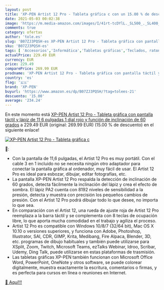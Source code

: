 ```yaml
---
layout: post
title: 'XP-PEN Artist 12 Pro - Tableta gráfica c con un 15.00 % de descuento'
date: 2021-05-03 00:02:38
image: 'https://m.media-amazon.com/images/I/41rt-tcDYlL._SL500_._SL400_.jpg'
comments: true
category: ofertas
author: 'tole.es'
slug: 'B07ZJ3PQSH-es XP-PEN Artist 12 Pro - Tableta gráfica con pantalla táctil...'
sku: 'B07ZJ3PQSH-es'
tags: [ 'Accesorios','Informática','Tabletas gráficas','Teclados, ratones y periféricos de entrada','lápiz','xp-pen', ]
actualPrice: 229.49 EUR
currency: EUR
price: 229.49
comparePrice: 269.99 EUR
prodname: 'XP-PEN Artist 12 Pro - Tableta gráfica con pantalla táctil y lápiz  de 11 6 pulgadas  1 dial rojo y función de inclinación de 60 grados'
country: 'es'
flag: '🇪🇸'
brand: 'XP-PEN'
buyurl: 'https://www.amazon.es/dp/B07ZJ3PQSH/?tag=tolees-21'
descuento: '15.00'
average: '234.24'
---
```


En este momento está [XP-PEN Artist 12 Pro - Tableta gráfica con pantalla táctil y lápiz  de 11 6 pulgadas  1 dial rojo y función de inclinación de 60 grados](https://www.amazon.es/dp/B07ZJ3PQSH/?tag=tolees-21) a 229.49 EUR (original: 269.99 EUR) (15.00 %  de descuento) en el siguiente enlace!

[![XP-PEN Artist 12 Pro - Tableta gráfica c](https://m.media-amazon.com/images/I/41rt-tcDYlL._SL500_._SL400_.jpg)](https://www.amazon.es/dp/B07ZJ3PQSH/?tag=tolees-21)

🔎:

- Con la pantalla de 11,6 pulgadas, el Artist 12 Pro es muy portátil. Con el cable 3 en 1 incluido no se necesita ningún otro adaptador para conectar la pantalla gráfica al ordenador, muy fácil de usar. El Artist 12 Pro es ideal para esbozar, dibujar, editar fotografías, etc.
- La pantalla XP-PEN Artist 12 Pro respalda la detección de inclinación de 60 grados, detecta fácilmente la inclinación del lápiz y crea el efecto de sombra. El lápiz PA2 cuenta con 8192 niveles de sensibilidad a la presión, detecta y muestra con precisión los pequeños cambios de presión. Con el Artist 12 Pro podrá dibujar todo lo que desee, no importa lo que sea.
- En comparación con el Artist 12, una rueda de ajuste roja de Artist 12 Pro reemplaza a la barra táctil y se complementa con 8 teclas de ocupación libre, lo que aporta mucha comodidad en el trabajo y agiliza el proceso.
- Artist 12 Pro es compatible con Windows 10/8/7 (32/64 bit), Mac OS X 10.10 o versiones superiores, y funciona con Adobe, Photoshop, Illustrator, SAI, CDR, GIMP, Krita, Medibang, Fire Alpaca, Blender, 3D, etc. programas de dibujo habituales y también puede utilizarse para XSplit, Zoom, Twitch, Microsoft Teams, ezTalks Webinar, Idroo, Scribar, Udemy, Ding Talk, puede utilizarse en estas plataformas de trasmisión.
- Las tabletas gráficas XP-PEN también funcionan con Microsoft Office Word, PowerPoint, OneNote y otros software, se puede colorear digitalmente, muestra exactamente la escritura, comentarios o firmas, y es perfecta para cursos en línea o reuniones en Internet.

[🛒 Aquí!!!](https://www.amazon.es/dp/B07ZJ3PQSH/?tag=tolees-21)
